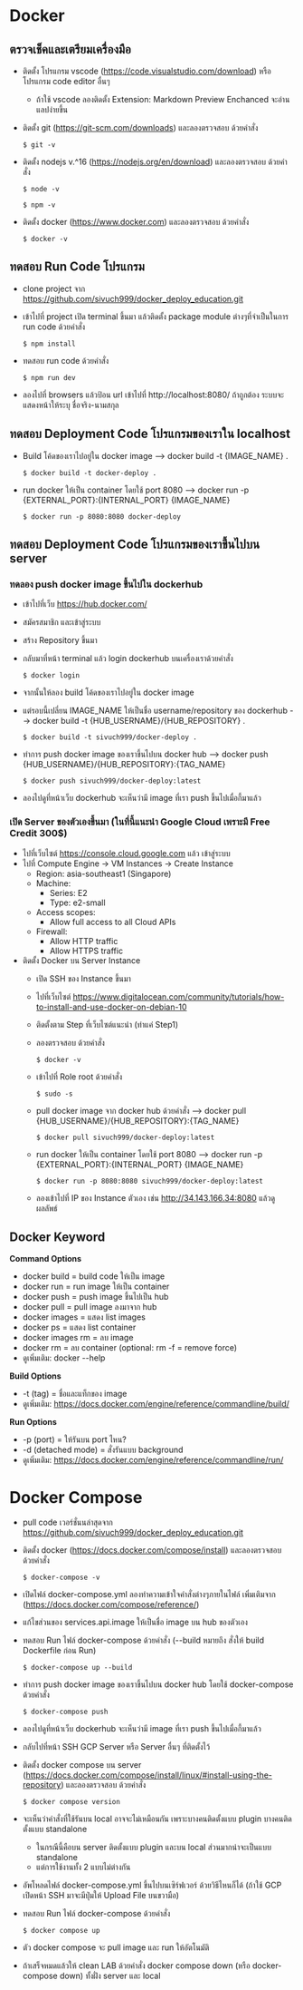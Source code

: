 # Docker
## ตรวจเช็คและเตรียมเครื่องมือ
* ติดตั้ง โปรแกรม vscode (https://code.visualstudio.com/download) หรือโปรแกรม code editor อื่นๆ
  * ถ้าใช้ vscode ลองติดตั้ง Extension: Markdown Preview Enchanced จะอ่านแลปง่ายขึ้น
* ติดตั้ง git (https://git-scm.com/downloads) และลองตรวจสอบ ด้วยคำสั่ง

      $ git -v
          
* ติดตั้ง nodejs v.^16 (https://nodejs.org/en/download) และลองตรวจสอบ ด้วยคำสั่ง

      $ node -v
    
      $ npm -v
    
* ติดตั้ง docker (https://www.docker.com) และลองตรวจสอบ ด้วยคำสั่ง

      $ docker -v
    
## ทดสอบ Run Code โปรแกรม
* clone project จาก https://github.com/sivuch999/docker_deploy_education.git
* เข้าไปที่ project เปิด terminal ขึ้นมา แล้วติดตั้ง package module ต่างๆที่จำเป็นในการ run code ด้วยคำสั่ง

      $ npm install
    
* ทดสอบ run code ด้วยคำสั่ง

      $ npm run dev
    
* ลองไปที่ browsers แล้วป้อน url เข้าไปที่ http://localhost:8080/ ถ้าถูกต้อง ระบบจะแสดงหน้าให้ระบุ ชื่อจริง-นามสกุล


## ทดสอบ Deployment Code โปรแกรมของเราใน localhost
  * Build โค้ดของเราไปอยู่ใน docker image --> docker build -t {IMAGE_NAME} .
      
        $ docker build -t docker-deploy .
        
  * run docker ให้เป็น container โดยใช้ port 8080 --> docker run -p {EXTERNAL_PORT}:{INTERNAL_PORT} {IMAGE_NAME}
      
        $ docker run -p 8080:8080 docker-deploy

## ทดสอบ Deployment Code โปรแกรมของเราขึ้นไปบน server
  ### ทดลอง push docker image ขึ้นไปใน dockerhub

  * เข้าไปที่เว็บ https://hub.docker.com/

  * สมัครสมาชิก และเข้าสู่ระบบ

  * สร้าง Repository ขึ้นมา

  * กลับมาที่หน้า terminal แล้ว login dockerhub บนเครื่องเราด้วยคำสั่ง
  
        $ docker login

  * จากนั้นให้ลอง build โค้ดของเราไปอยู่ใน docker image

  * แต่รอบนี้เปลี่ยน IMAGE_NAME ให้เป็นชื่อ username/repository ของ dockerhub --> docker build -t {HUB_USERNAME}/{HUB_REPOSITORY} .

        $ docker build -t sivuch999/docker-deploy .
        

  * ทำการ push docker image ของเราขึ้นไปบน docker hub --> docker push {HUB_USERNAME}/{HUB_REPOSITORY}:{TAG_NAME}

        $ docker push sivuch999/docker-deploy:latest

  * ลองไปดูที่หน้าเว็บ dockerhub จะเห็นว่ามี image ที่เรา push ขึ้นไปเมื่อกี้มาแล้ว
  ### เปิด Server ของตัวเองขึ้นมา (ในที่นี้แนะนำ Google Cloud เพราะมี Free Credit 300$)
  * ไปที่เว็บไซต์ https://console.cloud.google.com แล้ว เข้าสู่ระบบ
  * ไปที่ Compute Engine -> VM Instances -> Create Instance
    * Region: asia-southeast1 (Singapore)
    * Machine:
      * Series: E2
      * Type: e2-small
    * Access scopes:
      * Allow full access to all Cloud APIs
    * Firewall:
      * Allow HTTP traffic
      * Allow HTTPS traffic
  * ติดตั้ง Docker บน Server Instance
    * เปิด SSH ของ Instance ขึ้นมา
    * ไปที่เว็บไซต์ https://www.digitalocean.com/community/tutorials/how-to-install-and-use-docker-on-debian-10
    * ติดตั้งตาม Step ที่เว็บไซต์แนะนำ (ทำแค่ Step1)
    * ลองตรวจสอบ ด้วยคำสั่ง

          $ docker -v

    * เข้าไปที่ Role root ด้วยคำสั่ง

          $ sudo -s
    
    * pull docker image จาก docker hub ด้วยคำสั่ง --> docker pull {HUB_USERNAME}/{HUB_REPOSITORY}:{TAG_NAME}

          $ docker pull sivuch999/docker-deploy:latest
      
    * run docker ให้เป็น container โดยใช้ port 8080 --> docker run -p {EXTERNAL_PORT}:{INTERNAL_PORT} {IMAGE_NAME}
    
          $ docker run -p 8080:8080 sivuch999/docker-deploy:latest

    * ลองเข้าไปที่ IP ของ Instance ตัวเอง เช่น http://34.143.166.34:8080 แล้วดูผลลัพธ์


## Docker Keyword
  **Command Options**
  * docker build = build code ให้เป็น image
  * docker run = run image ให้เป็น container
  * docker push = push image ขึ้นไปเป็น hub
  * docker pull = pull image ลงมาจาก hub
  * docker images = แสดง list images
  * docker ps = แสดง list container
  * docker images rm = ลบ image
  * docker rm = ลบ container (optional: rm -f = remove force)
  * ดูเพิ่มเติม: docker --help


  **Build Options**
  * -t (tag) = ชื่อและแท็กของ image
  * ดูเพิ่มเติม: https://docs.docker.com/engine/reference/commandline/build/


  **Run Options**
  * -p (port) = ให้รันบน port ไหน?
  * -d (detached mode) = สั่งรันแบบ background 
  * ดูเพิ่มเติม: https://docs.docker.com/engine/reference/commandline/run/

# Docker Compose
* pull code เวอร์ชั่นนล่าสุดจาก https://github.com/sivuch999/docker_deploy_education.git
* ติดตั้ง docker (https://docs.docker.com/compose/install) และลองตรวจสอบ ด้วยคำสั่ง
 
      $ docker-compose -v

* เปิดไฟล์ docker-compose.yml ลองทำความเข้าใจคำสั่งต่างๆภายในไฟล์ เพิ่มเติมจาก (https://docs.docker.com/compose/reference/)
* แก้ไขส่วนของ services.api.image ให้เป็นชื่อ image บน hub ของตัวเอง
* ทดสอบ Run ไฟล์ docker-compose ด้วยคำสั่ง (--build หมายถึง สั่งให้ build Dockerfile ก่อน Run)

      $ docker-compose up --build

* ทำการ push docker image ของเราขึ้นไปบน docker hub โดยใช้ docker-compose ด้วยคำสั่ง

      $ docker-compose push

* ลองไปดูที่หน้าเว็บ dockerhub จะเห็นว่ามี image ที่เรา push ขึ้นไปเมื่อกี้มาแล้ว
* กลับไปที่หน้า SSH GCP Server หรือ Server อื่นๆ ที่ติดตั้งไว้
* ติดตั้ง docker compose บน server (https://docs.docker.com/compose/install/linux/#install-using-the-repository) และลองตรวจสอบ ด้วยคำสั่ง
 
      $ docker compose version

* จะเห็นว่าคำสั่งที่ใช้รันบน local อาจจะไม่เหมือนกัน เพราะบางคนติดตั้งแบบ plugin บางคนติดตั้งแบบ standalone 
  * ในกรณีนี้คือบน server ติดตั้งแบบ plugin และบน local ส่วนมากน่าจะเป็นแบบ standalone
  * แต่การใช้งานทั้ง 2 แบบไม่ต่างกัน
* อัพโหลดไฟล์ docker-compose.yml ขึ้นไปบนเซิร์ฟเวอร์ ด้วยวิธีไหนก็ได้ (ถ้าใช้ GCP เปิดหน้า SSH มาจะมีปุ่มให้ Upload File บนขวามือ)
* ทดสอบ Run ไฟล์ docker-compose ด้วยคำสั่ง

      $ docker compose up

* ตัว docker compose จะ pull image และ run ให้อัตโนมัติ
* ถ้าเสร็จหมดแล้วให้ clean LAB ด้วยคำสั่ง docker compose down (หรือ docker-compose down) ทั้งฝั่ง server และ local